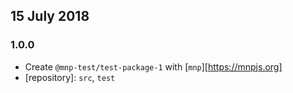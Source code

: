 ## 15 July 2018

### 1.0.0

- Create `@mnp-test/test-package-1` with [`mnp`][https://mnpjs.org]
- [repository]: `src`, `test`
